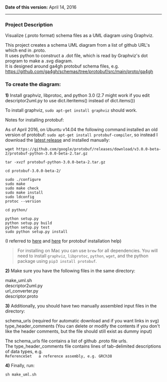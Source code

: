 **Date of this version:** April 14, 2016

* * * * * * * * * *

### Project Description

Visualize (.proto format) schema files as a UML diagram using Graphviz.

This project creates a schema UML diagram from a list of github URL's which end in .proto.  
It uses python to construct a .dot file, which is read by Graphviz's dot program to make a .svg diagram.  
It is designed around ga4gh protobuf schema files, e.g. https://github.com/ga4gh/schemas/tree/protobuf/src/main/proto/ga4gh

### To create the diagram:

**1)** Install graphviz, libprotoc, and python 3.0 (2.7 might work if you edit descriptor2uml.py to use dict.iteritems() instead of dict.items())

To install graphviz, `sudo apt-get install graphviz` should work.

Notes for installing protobuf:

As of April 2016, on Ubuntu v14.04 the following command installed an old version of protobuf: `sudo apt-get install protobuf-compiler`, so instead I download the [latest release](https://github.com/google/protobuf/releases/) and installed manually:

`wget https://github.com/google/protobuf/releases/download/v3.0.0-beta-2/protobuf-python-3.0.0-beta-2.tar.gz`

`tar -xvzf protobuf-python-3.0.0-beta-2.tar.gz`

`cd protobuf-3.0.0-beta-2/`

`sudo ./configure`  
`sudo make`  
`sudo make check`  
`sudo make install`  
`sudo ldconfig`  
`protoc --version`  

`cd python/`  

`python setup.py`  
`python setup.py build`  
`python setup.py test`  
`sudo python setup.py install`

(I referred to [here](http://www.confusedcoders.com/random/how-to-install-protocol-buffer-2-5-0-on-ubuntu-13-04) and [here](https://github.com/BVLC/caffe/issues/2092#issuecomment-98917616) for protobuf installation help)

> For installing on Mac you can use `brew` for all dependencies. You will need to install `graphviz`, `libprotoc`, `python`, `wget`, and the python package using `pip3 install protobuf`.

**2)** Make sure you have the following files in the same directory:

make_uml.sh  
descriptor2uml.py  
url_converter.py  
descriptor.proto  

**3)** Additionally, you should have two manually assembled input files in the directory:

schema_urls (required for automatic download and if you want links in svg)  
type_header_comments (You can delete or modify the contents if you don't like the header comments, but the file should still exist as dummy input)

The schema_urls file contains a list of github .proto file urls.  
The type_header_comments file contains lines of tab-delimited descriptions of data types, e.g.  
`ReferenceSet	a reference assembly, e.g. GRCh38`

**4)** Finally, run:

`sh make_uml.sh`